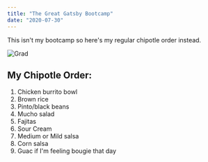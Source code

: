 ```yaml
---
title: "The Great Gatsby Bootcamp"
date: "2020-07-30"
---
```


This isn't my bootcamp so here's my regular chipotle order instead.

![Grad](./IMG_1251.jpg)

## My Chipotle Order:

1. Chicken burrito bowl
2. Brown rice
3. Pinto/black beans
4. Mucho salad
5. Fajitas
6. Sour Cream
7. Medium or Mild salsa
8. Corn salsa
9. Guac if I'm feeling bougie that day